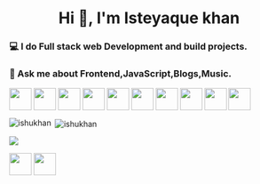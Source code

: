<h1 align="center">Hi 👋, I'm Isteyaque khan</h1>
<h3> 💻 I do Full stack web Development and build projects.</h3>

<h3> 💬 Ask me about Frontend,JavaScript,Blogs,Music.</h3>


<!-- BLOG-POST-LIST:START -->
<!-- BLOG-POST-LIST:END -->

<p align="left"> <img align="center" height="40" src="https://img.icons8.com/color/144/000000/html-5.png"/> <img align="center" height="40" src="https://img.icons8.com/color/144/000000/css3.png"/> <img align="center" height="40" src="https://img.icons8.com/color/144/000000/javascript.png"/>  <img align="center" height="40" src="https://img.icons8.com/color/48/000000/typescript.png"/> <img align="center" height="40" src="https://img.icons8.com/ultraviolet/480/000000/react.png"/> <img align="center" height="40" src="https://img.icons8.com/color/48/000000/angularjs.png"/> <img align="center" height="40" src="https://img.icons8.com/color/48/000000/redux.png"/>  <img align="center" height="40" src="https://user-images.githubusercontent.com/69760792/121766706-a67ec180-cb71-11eb-923d-69fc323bafa4.png"/> <img align="center" height="40" src="https://img.icons8.com/color/48/000000/mongodb.png"/> <img align="center" height="40" src="https://img.icons8.com/color/48/000000/mysql-logo.png"/> </p>
<img align="left" src="https://github-readme-stats.vercel.app/api/top-langs/?username=ishukhan&exclude_repo=django_project,Python-For-Data-Science&theme=radical" alt="ishukhan" />&nbsp;<img align="center" src="https://github-readme-stats.vercel.app/api?username=ishukhan&count_private=true&theme=radical" alt="ishukhan" /> 

![](https://komarev.com/ghpvc/?username=ishukhan)


<p >
<a href="https://linkedin.com/in/ishtiyakkhan" target="blank"><img align="center" height="40" width="40"  src="https://img.icons8.com/color/48/000000/linkedin-circled--v1.png"/></a>
<a href="https://instagram.com/ishukha.n" target="blank"><img align="center" height="40" width="40"  src="https://img.icons8.com/fluency/48/000000/instagram-new.png"/></a>
</p>
